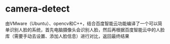 # camera-detect
由VMware（Ubuntu）、opencv和C++，结合百度智能云功能编译了一个可以简单识别人脸的系统，首先电脑摄像头会识别人脸，然后再根据百度智能云中的人脸库（需要手动去设置、添加人脸信息）进行对比，返回最终结果
